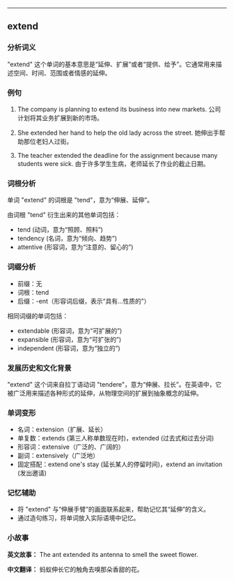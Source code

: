 
---------------
## extend
### 分析词义
"extend" 这个单词的基本意思是“延伸、扩展”或者“提供、给予”。它通常用来描述空间、时间、范围或者情感的延伸。

### 例句
1. The company is planning to extend its business into new markets.
   公司计划将其业务扩展到新的市场。

2. She extended her hand to help the old lady across the street.
   她伸出手帮助那位老妇人过街。

3. The teacher extended the deadline for the assignment because many students were sick.
   由于许多学生生病，老师延长了作业的截止日期。

### 词根分析
单词 "extend" 的词根是 "tend"，意为“伸展、延伸”。

由词根 "tend" 衍生出来的其他单词包括：
- tend (动词，意为“照顾、照料”)
- tendency (名词，意为“倾向、趋势”)
- attentive (形容词，意为“注意的、留心的”)

### 词缀分析
- 前缀：无
- 词根：tend
- 后缀：-ent（形容词后缀，表示“具有...性质的”）

相同词缀的单词包括：
- extendable (形容词，意为“可扩展的”)
- expansible (形容词，意为“可扩张的”)
- independent (形容词，意为“独立的”)

### 发展历史和文化背景
"extend" 这个词来自拉丁语动词 "tendere"，意为“伸展、拉长”。在英语中，它被广泛用来描述各种形式的延伸，从物理空间的扩展到抽象概念的延伸。

### 单词变形
- 名词：extension（扩展、延长）
- 单复数：extends (第三人称单数现在时)，extended (过去式和过去分词)
- 形容词：extensive（广泛的、广阔的）
- 副词：extensively（广泛地）
- 固定搭配：extend one's stay (延长某人的停留时间)，extend an invitation (发出邀请)

### 记忆辅助
- 将 "extend" 与“伸展手臂”的画面联系起来，帮助记忆其“延伸”的含义。
- 通过造句练习，将单词放入实际语境中记忆。

### 小故事
**英文故事：**
The ant extended its antenna to smell the sweet flower.

**中文翻译：**
蚂蚁伸长它的触角去嗅那朵香甜的花。

